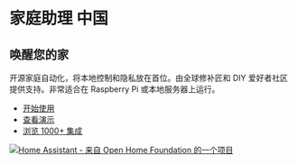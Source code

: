 # 家庭助理 中国

## 唤醒您的家

开源家庭自动化，将本地控制和隐私放在首位。由全球修补匠和 DIY 爱好者社区提供支持。非常适合在 Raspberry Pi 或本地服务器上运行。

- [开始使用](https://www.home-assistant.io/getting-started/)
- [查看演示](https://demo.home-assistant.io/)
- [浏览 1000+ 集成](https://www.home-assistant.io/integrations/)

[![Home Assistant - 来自 Open Home Foundation 的一个项目](https://www.openhomefoundation.org/badges/home-assistant.png)](https://www.openhomefoundation.org/)